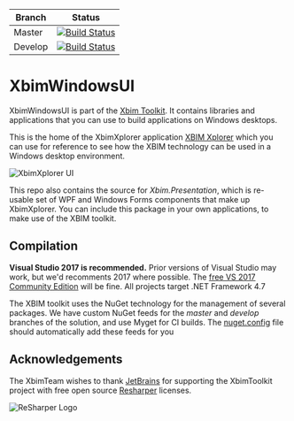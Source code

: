 
Branch | Status
------ | -------
Master | [![Build Status](https://dev.azure.com/xBIMTeam/xBIMToolkit/_apis/build/status/XbimWindowsUI?branchName=master)](https://dev.azure.com/xBIMTeam/xBIMToolkit/_build/latest?definitionId=4?branchName=master)
Develop |[![Build Status](https://dev.azure.com/xBIMTeam/xBIMToolkit/_apis/build/status/XbimWindowsUI?branchName=develop)](https://dev.azure.com/xBIMTeam/xBIMToolkit/_build/latest?definitionId=4?branchName=develop)

# XbimWindowsUI

XbimWindowsUI is part of the [Xbim Toolkit](https://github.com/xBimTeam/XbimEssentials).
It contains libraries and applications that you can use to build applications on Windows desktops. 

This is the home of the XbimXplorer application [XBIM Xplorer](http://docs.xbim.net/downloads/xbimxplorer.html)
which you can use for reference to see how the XBIM technology can be used in a Windows desktop environment.

![XbimXplorer UI](ReadmeResources/XbimXplorerUI.png)

This repo also contains the source for *Xbim.Presentation*, which is re-usable set of WPF and Windows Forms components 
that make up XbimXplorer. You can include this package in your own applications, to make use of the XBIM toolkit.

## Compilation

**Visual Studio 2017 is recommended.**
Prior versions of Visual Studio may work, but we'd recomments 2017 where possible.
The [free VS 2017 Community Edition](https://visualstudio.microsoft.com/downloads/) will be fine. 
All projects target .NET Framework 4.7

The XBIM toolkit uses the NuGet technology for the management of several packages.
We have custom NuGet feeds for the *master* and *develop* branches of the solution, and use
Myget for CI builds. The [nuget.config](nuget.config) file should automatically add these feeds for you


## Acknowledgements
The XbimTeam wishes to thank [JetBrains](https://www.jetbrains.com/) for supporting the XbimToolkit project 
with free open source [Resharper](https://www.jetbrains.com/resharper/) licenses.

![ReSharper Logo](ReadmeResources/icon_ReSharper.png)
